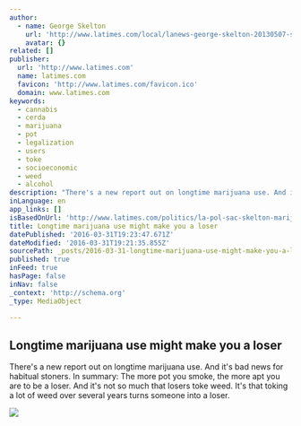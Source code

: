 ```yaml
---
author:
  - name: George Skelton
    url: 'http://www.latimes.com/local/lanews-george-skelton-20130507-staff.html#nt=byline'
    avatar: {}
related: []
publisher:
  url: 'http://www.latimes.com'
  name: latimes.com
  favicon: 'http://www.latimes.com/favicon.ico'
  domain: www.latimes.com
keywords:
  - cannabis
  - cerda
  - marijuana
  - pot
  - legalization
  - users
  - toke
  - socioeconomic
  - weed
  - alcohol
description: "There's a new report out on longtime marijuana use. And it's bad news for habitual stoners. In summary: The more pot you smoke, the more apt you are to be a loser. And it's not so much that losers toke weed. It's that toking a lot of weed over several years turns someone into a loser."
inLanguage: en
app_links: []
isBasedOnUrl: 'http://www.latimes.com/politics/la-pol-sac-skelton-marijuana-20160331-story.html'
title: Longtime marijuana use might make you a loser
datePublished: '2016-03-31T19:23:47.671Z'
dateModified: '2016-03-31T19:21:35.855Z'
sourcePath: _posts/2016-03-31-longtime-marijuana-use-might-make-you-a-loser.md
published: true
inFeed: true
hasPage: false
inNav: false
_context: 'http://schema.org'
_type: MediaObject

---
```

<article style=""><h1>Longtime marijuana use might make you a loser</h1><p>There's a new report out on longtime marijuana use. And it's bad news for habitual stoners. In summary: The more pot you smoke, the more apt you are to be a loser. And it's not so much that losers toke weed. It's that toking a lot of weed over several years turns someone into a loser.</p><img src="http://www.trbimg.com/img-56fc95b4/turbine/la-pol-sac-skelton-marijuana-20160331" /></article>